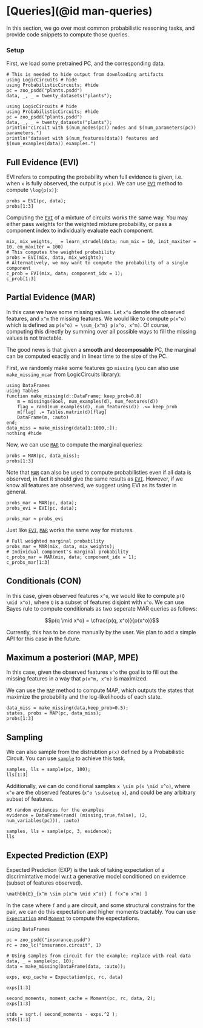 # [Queries](@id man-queries)

In this section, we go over most common probabilistic reasoning tasks, and provide code snippets to compute those queries. 

### Setup
First, we load some pretrained PC, and the corresponding data.

```@setup queries
# This is needed to hide output from downloading artifacts
using LogicCircuits # hide
using ProbabilisticCircuits; #hide
pc = zoo_psdd("plants.psdd")
data, _, _ = twenty_datasets("plants");
```

```@example queries
using LogicCircuits # hide
using ProbabilisticCircuits; #hide
pc = zoo_psdd("plants.psdd")
data, _, _ = twenty_datasets("plants");
println("circuit with $(num_nodes(pc)) nodes and $(num_parameters(pc)) parameters.")
println("dataset with $(num_features(data)) features and $(num_examples(data)) examples.")
```

## Full Evidence (EVI)

EVI refers to computing the probability when full evidence is given, i.e. when ``x`` is fully observed, the output is ``p(x)``. We can use [`EVI`](@ref) method to compute ``\log{p(x)}``:

```@example queries
probs = EVI(pc, data);
probs[1:3]
```

Computing the [`EVI`](@ref) of a mixture of circuits works the same way. You may either pass weights for the weighted mixture probability, or pass a component index to individually evaluate each component.

```@example queries
mix, mix_weights, _ = learn_strudel(data; num_mix = 10, init_maxiter = 10, em_maxiter = 100)
# This computes the weighted probability
probs = EVI(mix, data, mix_weights);
# Alternatively, we may want to compute the probability of a single component
c_prob = EVI(mix, data; component_idx = 1);
c_prob[1:3]
```

## Partial Evidence (MAR)

In this case we have some missing values. Let ``x^o`` denote the observed features, and ``x^m`` the missing features. We would like to compute ``p(x^o)`` which is defined as ``p(x^o) = \sum_{x^m} p(x^o, x^m)``. Of course, computing this directly by summing over all possible ways to fill the missing values is not tractable. 

The good news is that given a **smooth** and **decomposable** PC, the marginal can be computed exactly and in linear time to the size of the PC.


First, we randomly make some features go `missing` (you can also use `make_missing_mcar` from LogicCircuits library):

```@example queries
using DataFrames
using Tables
function make_missing(d::DataFrame; keep_prob=0.8)
    m = missings(Bool, num_examples(d), num_features(d))
    flag = rand(num_examples(d), num_features(d)) .<= keep_prob
    m[flag] .= Tables.matrix(d)[flag]
    DataFrame(m, :auto)
end;
data_miss = make_missing(data[1:1000,:]);
nothing #hide
```

Now, we can use [`MAR`](@ref) to compute the marginal queries:

```@example queries
probs = MAR(pc, data_miss);
probs[1:3]
```

Note that [`MAR`](@ref) can also be used to compute probabilisties even if all data is observed, in fact it should give the same results as [`EVI`](@ref). However, if we know all features are observed, we suggest using EVI as its faster in general.

```@example queries
probs_mar = MAR(pc, data);
probs_evi = EVI(pc, data);

probs_mar ≈ probs_evi
```

Just like [`EVI`](@ref), [`MAR`](@ref) works the same way for mixtures.

```@example queries
# Full weighted marginal probability
probs_mar = MAR(mix, data, mix_weights);
# Individual component's marginal probability
c_probs_mar = MAR(mix, data; component_idx = 1);
c_probs_mar[1:3]
```

## Conditionals (CON)

In this case, given observed features ``x^o``, we would like to compute ``p(Q \mid x^o)``, where ``Q`` is a subset of features disjoint with ``x^o``. 
We can use Bayes rule to compute conditionals as two seperate MAR queries as follows:

```math
p(q \mid x^o) = \cfrac{p(q, x^o)}{p(x^o)}
```

Currently, this has to be done manually by the user. We plan to add a simple API for this case in the future.

## Maximum a posteriori (MAP, MPE)

In this case, given the observed features ``x^o`` the goal is to fill out the missing features in a way that ``p(x^m, x^o)`` is maximized.

We can use the [`MAP`](@ref) method to compute MAP, which outputs the states that maximize the probability and the log-likelihoods of each state.

```@example queries
data_miss = make_missing(data,keep_prob=0.5);
states, probs = MAP(pc, data_miss);
probs[1:3]
```

## Sampling

We can also sample from the distrubtion ``p(x)`` defined by a Probabilistic Circuit. You can use [`sample`](@ref) to achieve this task.

```@example queries
samples, lls = sample(pc, 100);
lls[1:3]
```

Additionally, we can do conditional samples ``x \sim p(x \mid x^o)``, where ``x^o`` are the observed features (``x^o \subseteq x``), and could be any arbitrary subset of features.

```@example queries
#3 random evidences for the examples
evidence = DataFrame(rand( (missing,true,false), (2, num_variables(pc))), :auto)

samples, lls = sample(pc, 3, evidence);
lls
```

## Expected Prediction (EXP)

Expected Prediction (EXP) is the task of taking expectation of a discrimintative model w.r.t a generative model conditioned on evidemce (subset of features observed).

``\mathbb{E}_{x^m \sim p(x^m \mid x^o)} [ f(x^o x^m) ]``

In the case where ``f`` and ``p`` are circuit, and some structural constrains for the pair, we can do this expectation and higher moments tractably. 
You can use [`Expectation`](@ref) and [`Moment`](@ref) to compute the expectations.

```@example queries
using DataFrames

pc = zoo_psdd("insurance.psdd")
rc = zoo_lc("insurance.circuit", 1)

# Using samples from circuit for the example; replace with real data
data, _ = sample(pc, 10);
data = make_missing(DataFrame(data, :auto));

exps, exp_cache = Expectation(pc, rc, data)

exps[1:3]
```

```@example queries
second_moments, moment_cache = Moment(pc, rc, data, 2);
exps[1:3]
```

```@example queries
stds = sqrt.( second_moments - exps.^2 );
stds[1:3]
```
